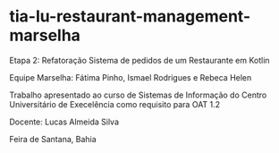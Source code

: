 # tia-lu-restaurant-management-marselha
Etapa 2: Refatoração
Sistema de pedidos de um Restaurante em Kotlin

Equipe Marselha: Fátima Pinho, Ismael Rodrigues e Rebeca Helen

Trabalho apresentado ao curso de Sistemas de Informação do Centro Universitário de Execelência como requisito para OAT 1.2

Docente: Lucas Almeida Silva

Feira de Santana, Bahia


